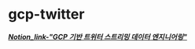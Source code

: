 # gcp-twitter

***[Notion_link-"GCP 기반 트위터 스트리밍 데이터 엔지니어링"](https://www.notion.so/chan77/GCP-5fb083cae81a4c8d8fab5f200f93c940, "to_Notion")***
